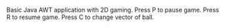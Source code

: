 Basic Java AWT application with 2D gaming.
Press P to pause game.
Press R to resume game.
Press C to change vector of ball.
